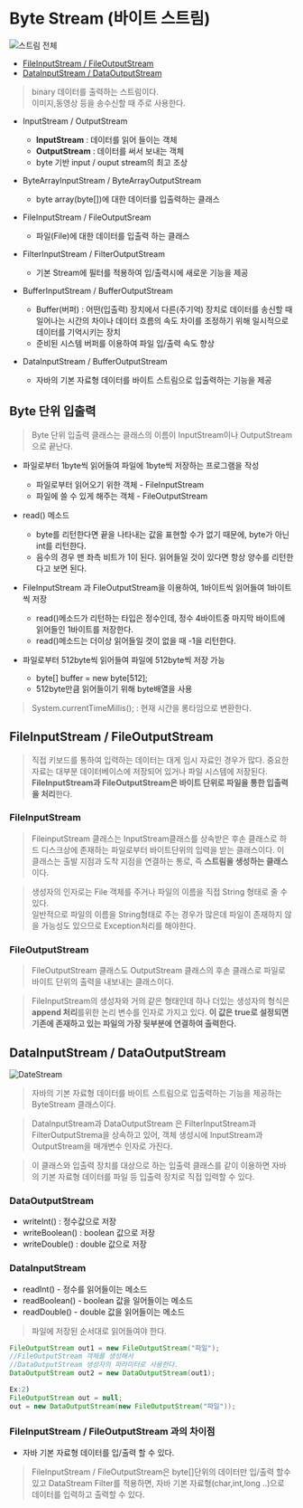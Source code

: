 # Byte Stream (바이트 스트림)
![스트림 전체](https://user-images.githubusercontent.com/60641307/77149510-18826b00-6ad5-11ea-942c-a02acfea9ef7.jpg)

- [FileInputStream / FileOutputStream](#FileInputStream-/-FileOutputStream)
- [DataInputStream / DataOutputStream](#DataInPutStream-/-DataOutputStream)

>binary 데이터를 출력하는 스트림이다.<br>이미지,동영상 등을 송수신할 때 주로 사용한다.
- InputStream / OutputStream
    - **InputStream** : 데이터를 읽어 들이는 객체
    - **OutputStream** : 데이터를 써서 보내는 객체
    - byte 기반 input / ouput stream의 최고 조상
- ByteArrayInputStream / ByteArrayOutputStream
    - byte array(byte[])에 대한 데이터를 입출력하는 클래스
- FileInputStream / FileOutputSream
    - 파일(File)에 대한 데이터를 입출력 하는 클래스
- FilterInputStream / FilterOutputStream
    - 기본 Stream에 필터를 적용하여 입/출력시에 새로운 기능을 제공
- BufferInputStream / BufferOutputStream
    - Buffer(버퍼) : 어떤(입출력) 장치에서 다른(주기억) 장치로 데이터를 송신할 때 일어나는 시간의 차이나 데이터 흐름의 속도 차이를 조정하기 위해 일시적으로 데이터를 기억시키는 장치
    - 준비된 시스템 버퍼를 이용하여 파일 입/출력 속도 향상 
    
- DataInputStream / BufferOutputStream
    - 자바의 기본 자료형 데이터를 바이트 스트림으로 입출력하는 기능을 제공

## Byte 단위 입출력
>Byte 단위 입출력 클래스는 클래스의 이름이 InputStream이나 OutputStream으로 끝난다. 
- 파일로부터 1byte씩 읽어들여 파일에 1byte씩 저장하는 프로그램을 작성
    - 파일로부터 읽어오기 위한 객체 - FileInputStream
    - 파일에 쓸 수 있게 해주는 객체 - FileOutputStream
- read() 메소드
    - byte를 리턴한다면 끝을 나타내는 값을 표현할 수가 없기 때문에, byte가 아닌 int를 리턴한다. 
    - 음수의 경우 맨 좌측 비트가 1이 된다. 읽어들일 것이 있다면 항상 양수를 리턴한다고 보면 된다.
- FileInputStream 과 FileOutputStream을 이용하여, 1바이트씩 읽어들여 1바이트씩 저장
    - read()메소드가 리턴하는 타입은 정수인데, 정수 4바이트중 마지막 바이트에 읽어들인 1바이트를 저장한다. 
    - read()메소드는 더이상 읽어들일 것이 없을 때 -1을 리턴한다.

- 파일로부터 512byte씩 읽어들여 파일에 512byte씩 저장 가능
    - byte[] buffer = new byte[512];
    - 512byte만큼 읽어들이기 위해 byte배열을 사용

>System.currentTimeMillis(); : 현재 시간을 롱타임으로 변환한다.
## FileInputStream / FileOutputStream
>직접 키보드를 통하여 입력하는 데이터는 대게 임시 자료인 경우가 많다. 중요한 자료는 대부분 데이터베이스에 저장되어 있거나 파일 시스템에 저장된다. **FileInputStream과 FileOutputStream은 바이트 단위로 파일을 통한 입출력을 처리**한다.

### FileInputStream
>FileinputStream 클래스는 InputStream클래스를 상속받은 후손 클래스로 하드 디스크상에 존재하는 파일로부터 바이트단위의 입력을 받는 클래스이다. 이 클래스는 출발 지점과 도착 지점을 연결하는 통로, 즉 **스트림을 생성하는 클래스**이다.

>생성자의 인자로는 File 객체를 주거나 파일의 이름을 직접 String 형태로 줄 수 있다.<br>일반적으로 파일의 이름을 String형태로 주는 경우가 많은데 파일이 존재하지 않을 가능성도 있으므로 Exception처리를 해야한다.

### FileOutputStream
>FileOutputStream 클래스도 OutputStream 클래스의 후손 클래스로 파일로 바이트 단위의 출력을 내보내는 클래스이다. 

>FileInputStream의 생성자와 거의 같은 형태인데 하나 더있는 생성자의 형식은 **append 처리**를위한 논리 변수를 인자로 가지고 있다. **이 값은 true로 설정되면 기존에 존재하고 있는 파일의 가장 뒷부분에 연결하여 출력한다.**
## DataInputStream / DataOutputStream

![DateStream](https://user-images.githubusercontent.com/60641307/77133378-3c7a8800-6aa6-11ea-9de9-bd4aac7da5d5.jpg)

>자바의 기본 자료형 데이터를 바이트 스트림으로 입출력하는 기능을 제공하는 ByteStream 클래스이다.

>DataInputStream과 DataOutputStream 은 FilterInputStream과 FilterOutputStrema을 상속하고 있어, 객체 생성시에 InputStream과 OutputStream을 매개변수 인자로 가진다.

>이 클래스와 입출력 장치를 대상으로 하는 입출력 클래스를 같이 이용하면 자바의 기본 자료형 데이터를 파일 등 입출력 장치로 직접 입력할 수 있다.
### DataOutputStream
- writeInt() : 정수값으로 저장
- writeBoolean() : boolean 값으로 저장
- writeDouble() : double 값으로 저장

### DataInputStream
- readInt() - 정수를 읽어들이는 메소드
- readBoolean() - boolean 값을 일어들이는 메소드
- readDouble() - double 값을 읽어들이는 메소드

>파일에 저장된 순서대로 읽어들여야 한다.
```java
FileOutputStream out1 = new FileOutputStream("파일");
//FileOutputStream 객체를 생성해서
//DataOutputStream 생성자의 파라미터로 사용한다.
DataOutputStream out2 = new DataOutputStream(out1);

Ex:2)
FileOutputStream out = null;
out = new DataOutputStream(new FileOutputStream("파일"));
```

### FileInputStream / FileOutputStream 과의 차이점
- 자바 기본 자료형 데이터를 입/출력 할 수 있다.
> FileInputStream / FileOutputStream은 byte[]단위의 데이터만 입/출력 할수 있고 DataStream Filter를 적용하면, 자바 기본 자료형(char,int,long ..)으로 데이터를 입력하고 출력할 수 있다.



